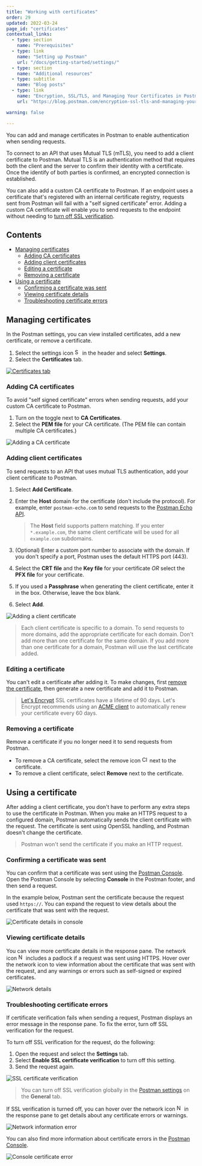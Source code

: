 ```yaml
---
title: "Working with certificates"
order: 29
updated: 2022-03-24
page_id: "certificates"
contextual_links:
  - type: section
    name: "Prerequisites"
  - type: link
    name: "Setting up Postman"
    url: "/docs/getting-started/settings/"
  - type: section
    name: "Additional resources"
  - type: subtitle
    name: "Blog posts"
  - type: link
    name: "Encryption, SSL/TLS, and Managing Your Certificates in Postman"
    url: "https://blog.postman.com/encryption-ssl-tls-and-managing-your-certificates-in-postman/"

warning: false

---
```


You can add and manage certificates in Postman to enable authentication when sending requests.

To connect to an API that uses Mutual TLS (mTLS), you need to add a client certificate to Postman. Mutual TLS is an authentication method that requires both the client and the server to confirm their identity with a certificate. Once the identify of both parties is confirmed, an encrypted connection is established.

You can also add a custom CA certificate to Postman. If an endpoint uses a certificate that's registered with an internal certificate registry, requests sent from Postman will fail with a "self signed certificate" error. Adding a custom CA certificate will enable you to send requests to the endpoint without needing to [turn off SSL verification](#troubleshooting-certificate-errors).

## Contents

* [Managing certificates](#managing-certificates)
    * [Adding CA certificates](#adding-ca-certificates)
    * [Adding client certificates](#adding-client-certificates)
    * [Editing a certificate](#editing-a-certificate)
    * [Removing a certificate](#removing-a-certificate)
* [Using a certificate](#using-a-certificate)
    * [Confirming a certificate was sent](#confirming-a-certificate-was-sent)
    * [Viewing certificate details](#viewing-certificate-details)
    * [Troubleshooting certificate errors](#troubleshooting-certificate-errors)

## Managing certificates

In the Postman settings, you can view installed certificates, add a new certificate, or remove a certificate.

1. Select the settings icon <img alt="Settings icon" src="https://assets.postman.com/postman-docs/icon-settings-v9.jpg#icon" width="16px"> in the header and select **Settings**.
1. Select the **Certificates** tab.

[![Certificates tab](https://assets.postman.com/postman-docs/certificates-settings-tab-v9-14.jpg)](https://assets.postman.com/postman-docs/certificates-settings-tab-v9-14.jpg)

### Adding CA certificates

To avoid "self signed certificate" errors when sending requests, add your custom CA certificate to Postman.

1. Turn on the toggle next to **CA Certificates**.
1. Select the **PEM file** for your CA certificate. (The PEM file can contain multiple CA certificates.)

![Adding a CA certificate](https://assets.postman.com/postman-docs/certificates-add-ca-cert-v9-14.jpg)

### Adding client certificates

To send requests to an API that uses mutual TLS authentication, add your client certificate to Postman.

1. Select **Add Certificate**.
1. Enter the **Host** domain for the certificate (don't include the protocol). For example, enter `postman-echo.com` to send requests to the [Postman Echo API](https://www.postman.com/postman/workspace/published-postman-templates/documentation/631643-f695cab7-6878-eb55-7943-ad88e1ccfd65).

    > The **Host** field supports pattern matching. If you enter `*.example.com`, the same client certificate will be used for all `example.com` subdomains.

1. (Optional) Enter a custom port number to associate with the domain. If you don't specify a port, Postman uses the default HTTPS port (443).
1. Select the **CRT file** and the **Key file** for your certificate *OR* select the **PFX file** for your certificate.
1. If you used a **Passphrase** when generating the client certificate, enter it in the box. Otherwise, leave the box blank.
1. Select **Add**.

![Adding a client certificate](https://assets.postman.com/postman-docs/certificates-add-client-cert-v9-14.jpg)

> Each client certificate is specific to a domain. To send requests to more domains, add the appropriate certificate for each domain. Don't add more than one certificate for the same domain. If you add more than one certificate for a domain, Postman will use the last certificate added.

### Editing a certificate

You can't edit a certificate after adding it. To make changes, first [remove the certificate](#removing-a-certificate), then generate a new certificate and add it to Postman.

> [Let's Encrypt](https://letsencrypt.org/) SSL certificates have a lifetime of 90 days. Let's Encrypt recommends using an [ACME client](https://letsencrypt.org/docs/client-options/) to automatically renew your certificate every 60 days.

### Removing a certificate

Remove a certificate if you no longer need it to send requests from Postman.

* To remove a CA certificate, select the remove icon <img alt="Close icon" src="https://assets.postman.com/postman-docs/icon-close.jpg#icon" width="16px"> next to the certificate.
* To remove a client certificate, select **Remove** next to the certificate.

## Using a certificate

After adding a client certificate, you don't have to perform any extra steps to use the certificate in Postman. When you make an HTTPS request to a configured domain, Postman automatically sends the client certificate with the request. The certificate is sent using OpenSSL handling, and Postman doesn't change the certificate.

> Postman won't send the certificate if you make an HTTP request.

### Confirming a certificate was sent

You can confirm that a certificate was sent using the [Postman Console](/docs/sending-requests/troubleshooting-api-requests/). Open the Postman Console by selecting **Console** in the Postman footer, and then send a request.

In the example below, Postman sent the certificate because the request used `https://`. You can expand the request to view details about the certificate that was sent with the request.

![Certificate details in console](https://assets.postman.com/postman-docs/certificates-console-details-v9-14.jpg)

### Viewing certificate details

You can view more certificate details in the response pane. The network icon <img alt="Network information locked icon" src="https://assets.postman.com/postman-docs/icon-globe-locked.jpg#icon" width="16px"> includes a padlock if a request was sent using HTTPS. Hover over the network icon to view information about the certificate that was sent with the request, and any warnings or errors such as self-signed or expired certificates.

![Network details](https://assets.postman.com/postman-docs/v10/certificates-network-details-v10.jpg)

### Troubleshooting certificate errors

If certificate verification fails when sending a request, Postman displays an error message in the response pane. To fix the error, turn off SSL verification for the request.

To turn off SSL verification for the request, do the following:

1. Open the request and select the **Settings** tab.
1. Select **Enable SSL certificate verification** to turn off this setting.
1. Send the request again.

![SSL certificate verification](https://assets.postman.com/postman-docs/v10/certificates-ssl-verification-v10.jpg)

> You can turn off SSL verification globally in the [Postman settings](/docs/getting-started/settings/) on the **General** tab.

If SSL verification is turned off, you can hover over the network icon <img alt="Network information error icon" src="https://assets.postman.com/postman-docs/icon-globe-error.jpg#icon" width="16px"> in the response pane to get details about any certificate errors or warnings.

![Network information error](https://assets.postman.com/postman-docs/v10/certificates-network-error-v10.jpg)

You can also find more information about certificate errors in the [Postman Console](/docs/sending-requests/troubleshooting-api-requests/).

![Console certificate error](https://assets.postman.com/postman-docs/certificates-console-error-v9-14.jpg)
